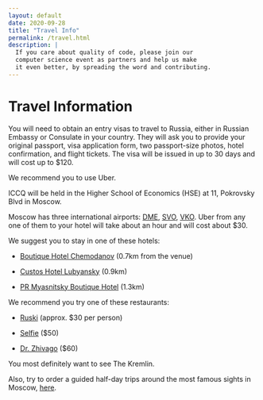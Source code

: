 ```yaml
---
layout: default
date: 2020-09-28
title: "Travel Info"
permalink: /travel.html
description: |
  If you care about quality of code, please join our
  computer science event as partners and help us make
  it even better, by spreading the word and contributing.
---
```


# Travel Information

You will need to obtain an entry visas to travel to Russia, either in
Russian Embassy or Consulate in your country. They will ask you to provide
your original passport, visa application form, two passport-size photos,
hotel confirmation, and flight tickets.
The visa will be issued in up to 30 days and will cost up to $120.

We recommend you to use Uber.

ICCQ will be held in the Higher School of Economics (HSE)
at 11, Pokrovsky Blvd in Moscow.

Moscow has three international airports:
[DME](https://www.dme.ru/en/),
[SVO](https://www.svo.aero/en/main),
[VKO](http://www.vnukovo.ru/en/).
Uber from any one of them to your hotel will take about an hour
and will cost about $30.

We suggest you to stay in one of these hotels:

  * [Boutique Hotel Chemodanov](https://chemodanov-hotel.ru/en) (0.7km from the venue)

  * [Custos Hotel Lubyansky](https://custoshotels.com/custos-hotel-lubyansky/?lang=en) (0.9km)

  * [PR Myasnitsky Boutique Hotel](https://prhotelgroup.ru/en/) (1.3km)

We recommend you try one of these restaurants:

  * [Ruski](http://ruski.354group.com/en/) (approx. $30 per person)

  * [Selfie](https://selfiemoscow.ru/en/) ($50)

  * [Dr. Zhivago](https://drzhivago.ru/en/about) ($60)

You most definitely want to see The Kremlin.

Also, try to order a guided half-day trips around the most famous sights in Moscow,
[here](https://www.viator.com/Moscow-tours/Half-day-Tours/d5066-g12-c95).
